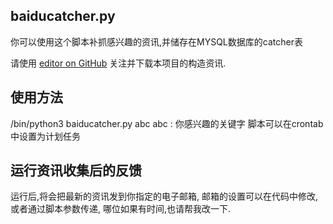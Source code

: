 ## baiducatcher.py
你可以使用这个脚本补抓感兴趣的资讯,并储存在MYSQL数据库的catcher表


请使用 [editor on GitHub](https://github.com/shuangxi2006/baiducatcher/edit/master/README.md) 关注并下载本项目的构造资讯.

## 使用方法
/bin/python3 baiducatcher.py abc
abc : 你感兴趣的关键字
脚本可以在crontab中设置为计划任务

## 运行资讯收集后的反馈
运行后,将会把最新的资讯发到你指定的电子邮箱, 邮箱的设置可以在代码中修改, 或者通过脚本参数传递, 哪位如果有时间,也请帮我改一下.

